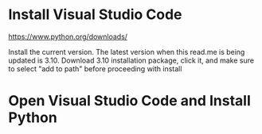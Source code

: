 # Install Visual Studio Code
https://www.python.org/downloads/

Install the current version. The latest version when this read.me is being updated is 3.10.
Download 3.10 installation package, click it, and make sure to select "add to path" before proceeding with install

# Open Visual Studio Code and Install Python
